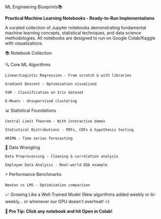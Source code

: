ML Engineering Blueprints📚 

**Practical Machine Learning Notebooks - Ready-to-Run Implementations**

A curated collection of Jupyter notebooks demonstrating fundamental machine learning concepts, statistical techniques, and data science methodologies. All notebooks are designed to run on Google Colab/Kaggle with
visualizations.

📚 Notebook Collection

🔍 Core ML Algorithms

    Linear/Logistic Regression - From scratch & with libraries
    
    Gradient Descent - Optimization visualized
    
    SVM - Classification on Iris dataset
    
    K-Means - Unsupervised clustering

📊 Statistical Foundations

    Central Limit Theorem - With interactive demos
    
    Statistical Distributions - PDFs, CDFs & hypothesis testing
    
    ARIMA - Time series forecasting

🧹 Data Wrangling

    Data Preprocessing - Cleaning & correlation analysis
    
    Employee Data Analysis - Real-world EDA example

⚡ Performance Benchmarks

    Newton vs LMS - Optimization comparison

📈 Growing Like a Well-Trained Model
(New algorithms added weekly or bi-weekly... or whenever our GPU doesn't overheat! 🔥)

**🚀 Pro Tip: Click any notebook and hit Open in Colab!**


